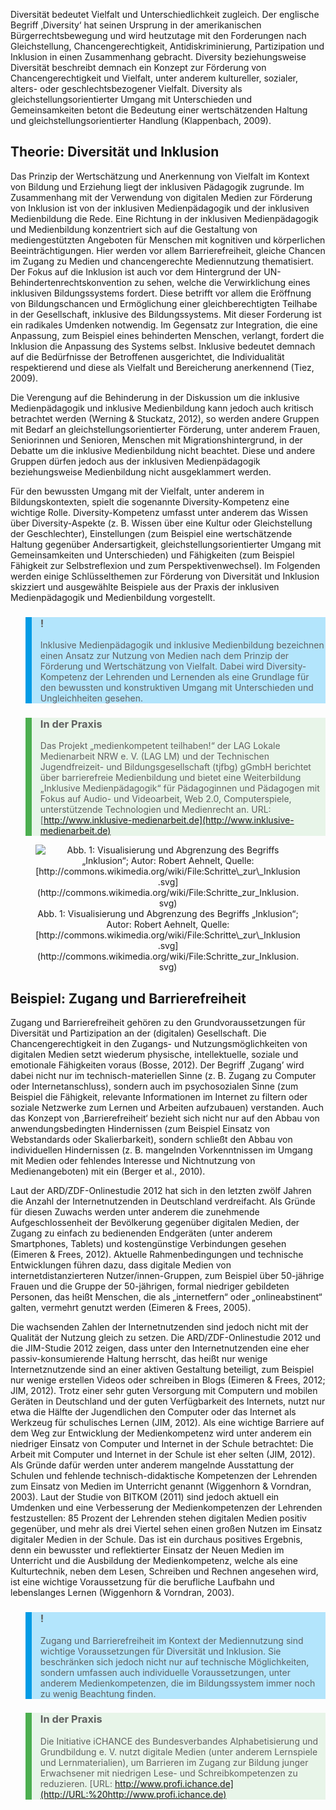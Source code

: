 <!-- filename: 02_Diversitaet.md -->
<!-- title: Diversität -->

Diversität bedeutet Vielfalt und Unterschiedlichkeit zugleich. Der englische Begriff ‚Diversity‘ hat seinen Ursprung in der amerikanischen Bürgerrechtsbewegung und wird heutzutage mit den Forderungen nach Gleichstellung, Chancengerechtigkeit, Antidiskriminierung, Partizipation und Inklusion in einen Zusammenhang gebracht. Diversity beziehungsweise Diversität beschreibt demnach ein Konzept zur Förderung von Chancengerechtigkeit und Vielfalt, unter anderem kultureller, sozialer, alters- oder geschlechtsbezogener Vielfalt. Diversity als gleichstellungsorientierter Umgang mit Unterschieden und Gemeinsamkeiten betont die Bedeutung einer wertschätzenden Haltung und gleichstellungsorientierter Handlung (Klappenbach, 2009).

## Theorie: Diversität und Inklusion

Das Prinzip der Wertschätzung und Anerkennung von Vielfalt im Kontext von Bildung und Erziehung liegt der inklusiven Pädagogik zugrunde. Im Zusammenhang mit der Verwendung von digitalen Medien zur Förderung von Inklusion ist von der inklusiven Medienpädagogik und der inklusiven Medienbildung die Rede. Eine Richtung in der inklusiven Medienpädagogik und Medienbildung konzentriert sich auf die Gestaltung von mediengestützten Angeboten für Menschen mit kognitiven und körperlichen Beeinträchtigungen. Hier werden vor allem Barrierefreiheit, gleiche Chancen im Zugang zu Medien und chancengerechte Mediennutzung thematisiert. Der Fokus auf die Inklusion ist auch vor dem Hintergrund der UN-Behindertenrechtskonvention zu sehen, welche die Verwirklichung eines inklusiven Bildungssystems fordert. Diese betrifft vor allem die Eröffnung von Bildungschancen und Ermöglichung einer gleichberechtigten Teilhabe in der Gesellschaft, inklusive des Bildungssystems. Mit dieser Forderung ist ein radikales Umdenken notwendig. Im Gegensatz zur Integration, die eine Anpassung, zum Beispiel eines behinderten Menschen, verlangt, fordert die Inklusion die Anpassung des Systems selbst. Inklusive bedeutet demnach auf die Bedürfnisse der Betroffenen ausgerichtet, die Individualität respektierend und diese als Vielfalt und Bereicherung anerkennend (Tiez, 2009).

Die Verengung auf die Behinderung in der Diskussion um die inklusive Medienpädagogik und inklusive Medienbildung kann jedoch auch kritisch betrachtet werden (Werning & Stuckatz, 2012), so werden andere Gruppen mit Bedarf an gleichstellungsorientierter Förderung, unter anderem Frauen, Seniorinnen und Senioren, Menschen mit Migrationshintergrund, in der Debatte um die inklusive Medienbildung nicht beachtet. Diese und andere Gruppen dürfen jedoch aus der inklusiven Medienpädagogik beziehungsweise Medienbildung nicht ausgeklammert werden.

Für den bewussten Umgang mit der Vielfalt, unter anderem in Bildungskontexten, spielt die sogenannte Diversity-Kompetenz eine wichtige Rolle. Diversity-Kompetenz umfasst unter anderem das Wissen über Diversity-Aspekte (z. B. Wissen über eine Kultur oder Gleichstellung der Geschlechter), Einstellungen (zum Beispiel eine wertschätzende Haltung gegenüber Andersartigkeit, gleichstellungsorientierter Umgang mit Gemeinsamkeiten und Unterschieden) und Fähigkeiten (zum Beispiel Fähigkeit zur Selbstreflexion und zum Perspektivenwechsel). Im Folgenden werden einige Schlüsselthemen zur Förderung von Diversität und Inklusion skizziert und ausgewählte Beispiele aus der Praxis der inklusiven Medienpädagogik und Medienbildung vorgestellt.

<blockquote style="background: #B3E5FC; border-left: 10px solid #039BE5">

### !

Inklusive Medienpädagogik und inklusive Medienbildung bezeichnen einen Ansatz zur Nutzung von Medien nach dem Prinzip der Förderung und Wertschätzung von Vielfalt. Dabei wird Diversity-Kompetenz der Lehrenden und Lernenden als eine Grundlage für den bewussten und konstruktiven Umgang mit Unterschieden und Ungleichheiten gesehen.

</blockquote>

<blockquote style="background: #E8F5E9; border-left: 10px solid #4CAF50">

### In der Praxis

Das Projekt „medienkompetent teilhaben!“ der LAG Lokale Medienarbeit NRW e. V. (LAG LM) und der Technischen Jugendfreizeit- und Bildungsgesellschaft (tjfbg) gGmbH berichtet über barrierefreie Medienbildung und bietet eine Weiterbildung „Inklusive Medienpädagogik“ für Pädagoginnen und Pädagogen mit Fokus auf Audio- und Videoarbeit, Web 2.0, Computerspiele, unterstützende Technologien und Medienrecht an. URL: [http://www.inklusive-medienarbeit.de](http://www.inklusive-medienarbeit.de)

</blockquote>

<center><figure>
  <img src="https://raw.githubusercontent.com/ed-tech-at/L3T/refs/heads/main/38_Diversitaet_und_Spaltung/img/01_Visualisierung_und_Abgrenzung_des_Begriffs_Inklusion_Autor_Robert_Aehnelt_Quelle.jpg" alt="Abb. 1: Visualisierung und Abgrenzung des Begriffs „Inklusion“; Autor: Robert Aehnelt, Quelle: [http://commons.wikimedia.org/wiki/File:Schritte\_zur\_Inklusion.svg](http://commons.wikimedia.org/wiki/File:Schritte_zur_Inklusion.svg)">
  <figcaption>Abb. 1: Visualisierung und Abgrenzung des Begriffs „Inklusion“; Autor: Robert Aehnelt, Quelle: [http://commons.wikimedia.org/wiki/File:Schritte\_zur\_Inklusion.svg](http://commons.wikimedia.org/wiki/File:Schritte_zur_Inklusion.svg)</figcaption>
</figure></center>


## Beispiel: Zugang und Barrierefreiheit

Zugang und Barrierefreiheit gehören zu den Grundvoraussetzungen für Diversität und Partizipation an der (digitalen) Gesellschaft. Die Chancengerechtigkeit in den Zugangs- und Nutzungsmöglichkeiten von digitalen Medien setzt wiederum physische, intellektuelle, soziale und emotionale Fähigkeiten voraus (Bosse, 2012). Der Begriff ¸Zugang’ wird dabei nicht nur im technisch-materiellen Sinne (z. B. Zugang zu Computer oder Internetanschluss), sondern auch im psychosozialen Sinne (zum Beispiel die Fähigkeit, relevante Informationen im Internet zu filtern oder soziale Netzwerke zum Lernen und Arbeiten aufzubauen) verstanden. Auch das Konzept von ‚Barrierefreiheit‘ bezieht sich nicht nur auf den Abbau von anwendungsbedingten Hindernissen (zum Beispiel Einsatz von Webstandards oder Skalierbarkeit), sondern schließt den Abbau von individuellen Hindernissen (z. B. mangelnden Vorkenntnissen im Umgang mit Medien oder fehlendes Interesse und Nichtnutzung von Medienangeboten) mit ein (Berger et al., 2010).

Laut der ARD/ZDF-Onlinestudie 2012 hat sich in den letzten zwölf Jahren die Anzahl der Internetnutzenden in Deutschland verdreifacht. Als Gründe für diesen Zuwachs werden unter anderem die zunehmende Aufgeschlossenheit der Bevölkerung gegenüber digitalen Medien, der Zugang zu einfach zu bedienenden Endgeräten (unter anderem Smartphones, Tablets) und kostengünstige Verbindungen gesehen (Eimeren & Frees, 2012). Aktuelle Rahmenbedingungen und technische Entwicklungen führen dazu, dass digitale Medien von internetdistanzierteren Nutzer/innen-Gruppen, zum Beispiel über 50-jährige Frauen und die Gruppe der 50-jährigen, formal niedriger gebildeten Personen, das heißt Menschen, die als „internetfern“ oder „onlineabstinent“ galten, vermehrt genutzt werden (Eimeren & Frees, 2005).

Die wachsenden Zahlen der Internetnutzenden sind jedoch nicht mit der Qualität der Nutzung gleich zu setzen. Die ARD/ZDF-Onlinestudie 2012 und die JIM-Studie 2012 zeigen, dass unter den Internetnutzenden eine eher passiv-konsumierende Haltung herrscht, das heißt nur wenige Internetznutzende sind an einer aktiven Gestaltung beteiligt, zum Beispiel nur wenige erstellen Videos oder schreiben in Blogs (Eimeren & Frees, 2012; JIM, 2012). Trotz einer sehr guten Versorgung mit Computern und mobilen Geräten in Deutschland und der guten Verfügbarkeit des Internets, nutzt nur etwa die Hälfte der Jugendlichen den Computer oder das Internet als Werkzeug für schulisches Lernen (JIM, 2012). Als eine wichtige Barriere auf dem Weg zur Entwicklung der Medienkompetenz wird unter anderem ein niedriger Einsatz von Computer und Internet in der Schule betrachtet: Die Arbeit mit Computer und Internet in der Schule ist eher selten (JIM, 2012). Als Gründe dafür werden unter anderem mangelnde Ausstattung der Schulen und fehlende technisch-didaktische Kompetenzen der Lehrenden zum Einsatz von Medien im Unterricht genannt (Wiggenhorn & Vorndran, 2003). Laut der Studie von BITKOM (2011) sind jedoch aktuell ein Umdenken und eine Verbesserung der Medienkompetenzen der Lehrenden festzustellen: 85 Prozent der Lehrenden stehen digitalen Medien positiv gegenüber, und mehr als drei Viertel sehen einen großen Nutzen im Einsatz digitaler Medien in der Schule. Das ist ein durchaus positives Ergebnis, denn ein bewusster und reflektierter Einsatz der Neuen Medien im Unterricht und die Ausbildung der Medienkompetenz, welche als eine Kulturtechnik, neben dem Lesen, Schreiben und Rechnen angesehen wird, ist eine wichtige Voraussetzung für die berufliche Laufbahn und lebenslanges Lernen (Wiggenhorn & Vorndran, 2003).

<blockquote style="background: #B3E5FC; border-left: 10px solid #039BE5">

### !

Zugang und Barrierefreiheit im Kontext der Mediennutzung sind wichtige Voraussetzungen für Diversität und Inklusion. Sie beschränken sich jedoch nicht nur auf technische Möglichkeiten, sondern umfassen auch individuelle Voraussetzungen, unter anderem Medienkompetenzen, die im Bildungssystem immer noch zu wenig Beachtung finden.

</blockquote>

<blockquote style="background: #E8F5E9; border-left: 10px solid #4CAF50">

### In der Praxis

Die Initiative iCHANCE des Bundesverbandes Alphabetisierung und Grundbildung e. V. nutzt digitale Medien (unter anderem Lernspiele und Lernmaterialien), um Barrieren im Zugang zur Bildung junger Erwachsener mit niedrigen Lese- und Schreibkompetenzen zu reduzieren. [URL: http://www.profi.ichance.de](http://URL:%20http://www.profi.ichance.de)

</blockquote>
